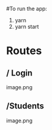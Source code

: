 #To run the app:
1. yarn
2. yarn start

# Routes  

## / Login 

image.png

## /Students 

image.png
